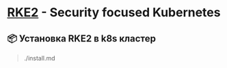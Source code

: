 # [RKE2](https://docs.rke2.io) - Security focused Kubernetes

## 📦 Установка RKE2 в k8s кластер
> ./install.md